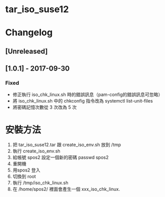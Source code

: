 # tar_iso_suse12
# Changelog

## [Unreleased]


## [1.0.1] - 2017-09-30
### Fixed
- 修正執行 iso_chk_linux.sh 時的錯誤訊息（pam-config的錯誤訊息可忽略）
- 將 iso_chk_linux.sh 中的 chkconfig 指令改為 systemctl list-unit-files
- 將密碼記憶次數從 3 次改為 5 次


# 安裝方法
1. 把 tar_iso_suse12.tar 跟 create_iso_env.sh 放到 /tmp 
2. 執行 create_iso_env.sh
3. 給帳號 spos2 設定一個新的密碼 passwd spos2
4. 重開機
5. 用spos2 登入
6. 切換到 root
7. 執行 /tmp/iso_chk_linux.sh
8. 在 /home/spos2/ 裡面會產生一個 xxx_iso_chk_linux.

